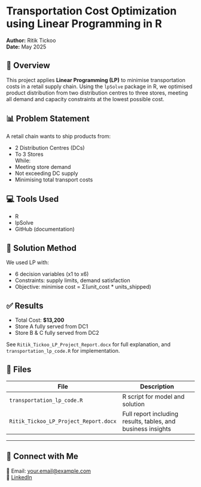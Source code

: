 # Transportation Cost Optimization using Linear Programming in R

**Author:** Ritik Tickoo  
**Date:** May 2025

## 📌 Overview
This project applies **Linear Programming (LP)** to minimise transportation costs in a retail supply chain. Using the `lpSolve` package in R, we optimised product distribution from two distribution centres to three stores, meeting all demand and capacity constraints at the lowest possible cost.

## 📊 Problem Statement
A retail chain wants to ship products from:
- 2 Distribution Centres (DCs)
- To 3 Stores  
While:
- Meeting store demand
- Not exceeding DC supply
- Minimising total transport costs

## 💻 Tools Used
- R
- lpSolve
- GitHub (documentation)

## 🧮 Solution Method
We used LP with:
- 6 decision variables (x1 to x6)
- Constraints: supply limits, demand satisfaction
- Objective: minimise cost = Σ(unit_cost * units_shipped)

## ✅ Results
- Total Cost: **$13,200**
- Store A fully served from DC1
- Store B & C fully served from DC2

See `Ritik_Tickoo_LP_Project_Report.docx` for full explanation, and `transportation_lp_code.R` for implementation.

## 📂 Files
| File | Description |
|------|-------------|
| `transportation_lp_code.R` | R script for model and solution |
| `Ritik_Tickoo_LP_Project_Report.docx` | Full report including results, tables, and business insights |

---

## 🔗 Connect with Me
📧 Email: your.email@example.com  
🔗 [LinkedIn](https://www.linkedin.com/in/your-linkedin-profile)  
